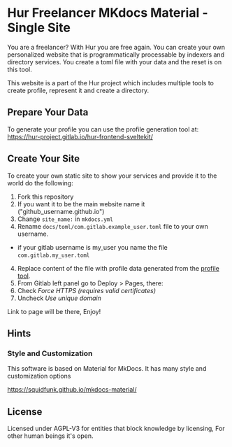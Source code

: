 # Hur Freelancer MKdocs Material - Single Site

You are a freelancer? With Hur you are free again. You can create your own personalized website that is programmatically processable by indexers and directory services. You create a toml file with your data and the reset is on this tool.

This website is a part of the Hur project which includes multiple tools to create profile, represent it and create a directory.


## Prepare Your Data

To generate your profile you can use the profile generation tool at:
https://hur-project.gitlab.io/hur-frontend-sveltekit/

## Create Your Site

To create your own static site to show your services and provide it to the world do the following:

1. Fork this repository
  1. If you want it to be the main website name it ("github_username.github.io")
2. Change `site_name:` in `mkdocs.yml`
3. Rename `docs/toml/com.gitlab.example_user.toml` file to your own username.
  * if your gitlab username is my_user you name the file `com.gitlab.my_user.toml`
4. Replace content of the file with profile data generated from the [profile tool](https://hur-project.gitlab.io/hur-frontend-sveltekit/).
5. From Gitlab left panel go to Deploy > Pages, there:
  1. Check _Force HTTPS (requires valid certificates)_
  2. Uncheck _Use unique domain_

Link to page will be there, Enjoy!


## Hints


### Style and Customization 

This software is based on Material for MkDocs. It has many style and customization options

https://squidfunk.github.io/mkdocs-material/


## License

Licensed under AGPL-V3 for entities that block knowledge by licensing, For other human beings it's open.
